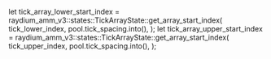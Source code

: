 let tick_array_lower_start_index =
    raydium_amm_v3::states::TickArrayState::get_array_start_index(
        tick_lower_index,
        pool.tick_spacing.into(),
    );
let tick_array_upper_start_index =
    raydium_amm_v3::states::TickArrayState::get_array_start_index(
        tick_upper_index,
        pool.tick_spacing.into(),
    );